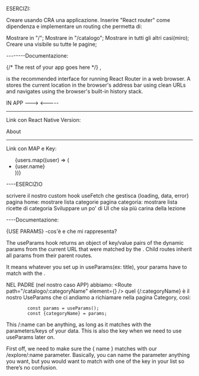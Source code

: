 ESERCIZI:

Creare usando CRA una applicazione. Inserire "React router" come dipendenza e implementare un routing che permetta di:

Mostrare <HomePage /> in "/";
Mostrare <CatalogPage /> in "/catalogo";
Mostrare <ErrorPage /> in tutti gli altri casi(miro);
Creare una <Navbar /> visibile su tutte le pagine;

--------Documentazione:

 <BrowserRouter>
    {/* The rest of your app goes here */}
  </BrowserRouter>,

<BrowserRouter> is the recommended interface for running React Router in a web browser. A <BrowserRouter> stores the current location in the browser's address bar using clean URLs and navigates using the browser's built-in history stack.

IN APP ---> <route> <-----

---

Link con React Native Version:

<nav>
    <Link to="/about">About</Link>
</nav>

---

Link con MAP e Key:

<ul>
    {users.map((user) => (
      <li key={user.id}>
          <Link to={user.id}>{user.name}</Link>
      </li>
        ))}
      </ul>

----ESERCIZIO

scrivere il nostro custom hook useFetch che gestisca {loading, data, error}
pagina home: mostrare lista categorie
pagina categoria: mostrare lista ricette di categoria
Sviluppare un po' di UI che sia più carina della lezione

----Documentazione:

{USE PARAMS} -cos'è e che mi rappresenta?

The useParams hook returns an object of key/value pairs of the dynamic params from the current URL that were matched by the <Route path>. Child routes inherit all params from their parent routes.

It means whatever you set up in useParams(ex: title), your params have to match with the <Route path='/path/:title'> .

NEL PADRE (nel nostro caso APP) abbiamo:
<Route path="/catalogo/:categoryName" element={<Category />} />
quel {/:categoryName} è il nostro UseParams che ci andiamo a richiamare nella pagina Category, così:

            const params = useParams();
            const {categoryName} = params;

This /:name can be anything, as long as it matches with the parameters/keys of your data. This is also the key when we need to use useParams later on.

First off, we need to make sure the { name } matches with our /explore/:name parameter. Basically, you can name the parameter anything you want, but you would want to match with one of the key in your list so there’s no confusion.
